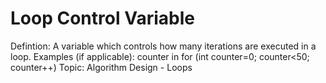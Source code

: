 # Loop Control Variable

Defintion: A variable which controls how many iterations are executed in a loop.
Examples (if applicable): counter in for (int counter=0; counter<50; counter++) 
Topic: Algorithm Design - Loops